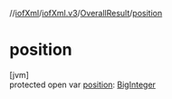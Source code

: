 //[iofXml](../../../index.md)/[iofXml.v3](../index.md)/[OverallResult](index.md)/[position](position.md)

# position

[jvm]\
protected open var [position](position.md): [BigInteger](https://docs.oracle.com/javase/8/docs/api/java/math/BigInteger.html)
